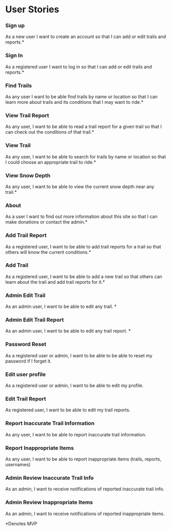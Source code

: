 # User Stories

### Sign up

As a new user I want to create an account so that I can add or edit trails and reports.*

### Sign In

As a registered user I want to log in so that I can add or edit trails and reports.*

### Find Trails

As any user I want to be able find trails by name or location so that I can learn more about trails and its conditions that I may want to ride.*

### View Trail Report

As any user, I want to be able to read a trail report for a given trail so that I can check out the conditions of that trail.*

### View Trail

As any user, I want to be able to search for trails by name or location so that I could choose an appropriate trail to ride.*

### View Snow Depth

As any user, I want to be able to view the current snow depth near any trail.*

### About

As a user I want to find out more information about this site so that I can make donations or contact the admin.*

### Add Trail Report

As a registered user, I want to be able to add trail reports for a trail so that others will know the current conditions.*

### Add Trail

As a registered user, I want to be able to add a new trail so that others can learn about the trail and add trail reports for it.*

### Admin Edit Trail

As an admin user, I want to be able to edit any trail. *

### Admin Edit Trail Report

As an admin user, I want to be able to edit any trail report. *

### Password Reset

As a registered user or admin, I want to be able to be able to reset my password if I forget it.

### Edit user profile

As a registered user or admin, I want to be able to edit my profile.

### Edit Trail Report

As registered user, I want to be able to edit my trail reports.

### Report Inaccurate Trail Information

As any user, I want to be able to report inaccurate trail information.

### Report Inappropriate Items

As any user, I want to be able to report inappropriate items (trails, reports, usernames)

### Admin Review Inaccurate Trail Info

As an admin, I want to receive notifications of reported inaccurate trail info.

### Admin Review Inappropriate Items

As an admin, I want to receive notifications of reported inappropriate items.

*Denotes MVP









 